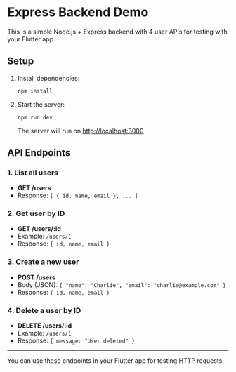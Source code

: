 # Express Backend Demo

This is a simple Node.js + Express backend with 4 user APIs for testing with your Flutter app.

## Setup

1. Install dependencies:
   ```bash
   npm install
   ```

2. Start the server:
   ```bash
   npm run dev
   ```
   The server will run on [http://localhost:3000](http://localhost:3000)

## API Endpoints

### 1. List all users
- **GET /users**
- Response: `[ { id, name, email }, ... ]`

### 2. Get user by ID
- **GET /users/:id**
- Example: `/users/1`
- Response: `{ id, name, email }`

### 3. Create a new user
- **POST /users**
- Body (JSON): `{ "name": "Charlie", "email": "charlie@example.com" }`
- Response: `{ id, name, email }`

### 4. Delete a user by ID
- **DELETE /users/:id**
- Example: `/users/1`
- Response: `{ message: "User deleted" }`

---

You can use these endpoints in your Flutter app for testing HTTP requests. 